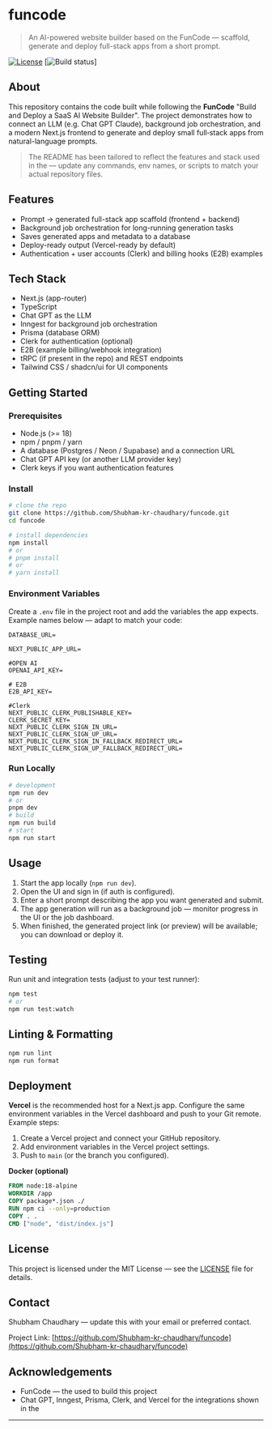 # funcode

> An AI-powered website builder based on the FunCode  — scaffold, generate and deploy full-stack apps from a short prompt.

[![License](https://img.shields.io/badge/license-MIT-blue.svg)](LICENSE)
[![Build status](https://img.shields.io/badge/build-passing-brightgreen.svg)]

## About

This repository contains the code built while following the **FunCode**  "Build and Deploy a SaaS AI Website Builder". The project demonstrates how to connect an LLM (e.g. Chat GPT Claude), background job orchestration, and a modern Next.js frontend to generate and deploy small full‑stack apps from natural-language prompts.

> The README has been tailored to reflect the features and stack used in the  — update any commands, env names, or scripts to match your actual repository files.

## Features

* Prompt → generated full-stack app scaffold (frontend + backend)
* Background job orchestration for long-running generation tasks
* Saves generated apps and metadata to a database
* Deploy-ready output (Vercel-ready by default)
* Authentication + user accounts (Clerk) and billing hooks (E2B) examples

## Tech Stack

* Next.js (app-router)
* TypeScript
* Chat GPT as the LLM
* Inngest for background job orchestration
* Prisma (database ORM)
* Clerk for authentication (optional)
* E2B (example billing/webhook integration)
* tRPC (if present in the repo) and REST endpoints
* Tailwind CSS / shadcn/ui for UI components

## Getting Started

### Prerequisites

* Node.js (>= 18)
* npm / pnpm / yarn
* A database (Postgres / Neon / Supabase) and a connection URL
* Chat GPT API key (or another LLM provider key)
* Clerk keys if you want authentication features

### Install

```bash
# clone the repo
git clone https://github.com/Shubham-kr-chaudhary/funcode.git
cd funcode

# install dependencies
npm install
# or
# pnpm install
# or
# yarn install
```

### Environment Variables

Create a `.env` file in the project root and add the variables the app expects. Example names below — adapt to match your code:

```
DATABASE_URL=

NEXT_PUBLIC_APP_URL=

#OPEN AI
OPENAI_API_KEY=

# E2B
E2B_API_KEY=

#Clerk
NEXT_PUBLIC_CLERK_PUBLISHABLE_KEY=
CLERK_SECRET_KEY=
NEXT_PUBLIC_CLERK_SIGN_IN_URL=
NEXT_PUBLIC_CLERK_SIGN_UP_URL=
NEXT_PUBLIC_CLERK_SIGN_IN_FALLBACK_REDIRECT_URL=
NEXT_PUBLIC_CLERK_SIGN_UP_FALLBACK_REDIRECT_URL=

```

### Run Locally

```bash
# development
npm run dev
# or
pnpm dev
# build
npm run build
# start
npm run start
```

## Usage

1. Start the app locally (`npm run dev`).
2. Open the UI and sign in (if auth is configured).
3. Enter a short prompt describing the app you want generated and submit.
4. The app generation will run as a background job — monitor progress in the UI or the job dashboard.
5. When finished, the generated project link (or preview) will be available; you can download or deploy it.

## Testing

Run unit and integration tests (adjust to your test runner):

```bash
npm test
# or
npm run test:watch
```

## Linting & Formatting

```bash
npm run lint
npm run format
```

## Deployment

**Vercel** is the recommended host for a Next.js app. Configure the same environment variables in the Vercel dashboard and push to your Git remote. Example steps:

1. Create a Vercel project and connect your GitHub repository.
2. Add environment variables in the Vercel project settings.
3. Push to `main` (or the branch you configured).

**Docker (optional)**

```dockerfile
FROM node:18-alpine
WORKDIR /app
COPY package*.json ./
RUN npm ci --only=production
COPY . .
CMD ["node", "dist/index.js"]
```

## License

This project is licensed under the MIT License — see the [LICENSE](LICENSE) file for details.

## Contact

Shubham Chaudhary — update this with your email or preferred contact.

Project Link: [https://github.com/Shubham-kr-chaudhary/funcode](https://github.com/Shubham-kr-chaudhary/funcode)

## Acknowledgements

* FunCode — the  used to build this project
* Chat GPT, Inngest, Prisma, Clerk, and Vercel for the integrations shown in the 

---
